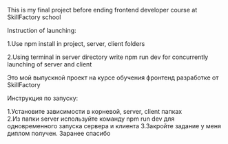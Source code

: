 This is my final project before ending frontend developer course at SkillFactory school<br/>

Instruction of launching:<br/>

1.Use npm install in project, server, client folders<br/>

2.Using terminal in server directory write npm run dev for concurrently launching of server and client

Это мой выпускной проект на курсе обучения фронтенд разработке от SkillFactory<br/>

Инструкция по запуску:<br/>

1.Установите зависимости в корневой, server, client папках <br/>
2.Из папки server используйте команду npm run dev для одновременного запуска сервера и клиента
3.Закройте задание у меня диплом получен. Заранее спасибо
